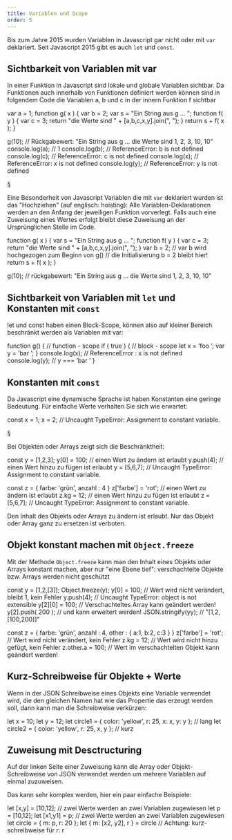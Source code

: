 ```yaml
---
title: Variablen und Scope
order: 5
---
```



Bis zum Jahre 2015 wurden Variablen in Javascript gar nicht oder mit `var` deklariert.
Seit Javascript 2015 gibt es auch `let` und `const`.


## Sichtbarkeit von Variablen mit var

In einer Funktion in Javascript sind lokale und globale
Variablen sichtbar.  Da Funktionen auch innerhalb von
Funktionen definiert werden können sind in folgendem Code
die Variablen a, b und c in der innern Funktion f sichtbar

<javascript caption="Sichtbarkeit von a, b, c in Funktionen">
var a = 1;
function g( x ) {
  var b = 2;
  var s = "Ein String aus g ... ";
  function f( y ) {
    var c = 3;
    return "die Werte sind " + [a,b,c,x,y].join(", ");
  }
  return s + f( x );
}

g(10);
// Rückgabewert: "Ein String aus g ... die Werte sind 1, 2, 3, 10, 10"
console.log(a);  // 1
console.log(b);  // ReferenceError: b is not defined
console.log(c);  // ReferenceError: c is not defined
console.log(x);  // ReferenceError: x is not defined
console.log(y);  // ReferenceError: y is not defined
</javascript>

§

Eine Besonderheit von Javascript Variablen die mit `var` deklariert
wurden ist das "Hochziehen" (auf englisch: hoisting): Alle
Variablen-Deklarationen werden an den Anfang der jeweiligen Funktion 
vorverlegt.  Falls auch eine Zuweisung eines Wertes erfolgt
bleibt diese Zuweisung an der Ursprünglichen Stelle im Code.

<javascript caption="Sichtbarkeit von a, b, c in Funktionen">
  function g( x ) {
    var s = "Ein String aus g ... ";
    function f( y ) {
      var c = 3;
      return "die Werte sind " + [a,b,c,x,y].join(", ");
    }
    var b = 2; // var b wird hochgezogen zum Beginn von g()
               // die Initialisierung b = 2 bleibt hier!
    return s + f( x );
  }

  g(10);
  // rückgabewert: "Ein String aus g ... die Werte sind 1, 2, 3, 10, 10"
</javascript>


## Sichtbarkeit von Variablen mit `let` und Konstanten mit `const`

let und const haben einen Block-Scope, können also auf kleiner
Bereich beschränkt werden als Variablen mit var:


<javascript>
function g() { // function - scope
  if ( true ) { // block - scope
    let x = ’foo ’;
    var y = ’bar ’;
  }
  console.log(x); // ReferenceError : x is not defined
  console.log(y); // y === ’bar ’
}
</javascript>


## Konstanten mit `const`

Da Javascript eine dynamische Sprache ist haben Konstanten  eine
geringe Bedeutung. Für einfache Werte verhalten Sie sich wie erwartet:

<javascript>
const x = 1;
x = 2;  // Uncaught TypeError: Assignment to constant variable.
</javascript>


§

Bei Objekten oder Arrays zeigt sich die Beschränktheit:

<javascript>
const y = [1,2,3];
y[0] = 100;  // einen Wert zu ändern ist erlaubt
y.push(4);   // einen Wert hinzu zu fügen ist erlaubt
y = [5,6,7]; // Uncaught TypeError: Assignment to constant variable.

const z = { farbe: 'grün', anzahl : 4 }
z['farbe'] = 'rot';  // einen Wert zu ändern ist erlaubt
z.kg = 12;           // einen Wert hinzu zu fügen ist erlaubt
z = [5,6,7]; // Uncaught TypeError: Assignment to constant variable.
</javascript>

Den Inhalt des Objekts oder Arrays zu ändern ist erlaubt.
Nur das Objekt oder Array ganz zu ersetzen ist verboten.


## Objekt konstant machen mit `Object.freeze`

Mit der Methode `Object.freeze` kann man den Inhalt eines Objekts
oder Arrays konstant machen, aber nur "eine Ebene tief": verschachtelte
Objekte bzw. Arrays werden nicht geschützt

<javascript>
const y = [1,2,[3]];
Object.freeze(y);
y[0] = 100;  // Wert wird nicht verändert, bleibt 1, kein Fehler
y.push(4);   // Uncaught TypeError: object is not extensible
y[2][0] = 100;  // Verschachteltes Array kann geändert werden!
y[2].push( 200 );   //               und kann erweitert werden!
JSON.stringify(yy); // "[1,2,[100,200]]"

const z = { farbe: 'grün', anzahl : 4, other : { a:1, b:2, c:3 } }
z['farbe'] = 'rot'; // Wert wird nicht verändert, kein Fehler
z.kg = 12;          // Wert wird nicht hinzu gefügt, kein Fehler
z.other.a = 100;    // Wert im verschachtelten Objekt kann geändert werden!
</javascript>

## Kurz-Schreibweise für Objekte + Werte

Wenn in der JSON Schreibweise eines Objekts eine Variable
verwendet wird, die den gleichen Namen hat wie das Propertie das
erzeugt werden soll, dann kann man die Schreibweise verkürzen: 

<javascript>
let x = 10;
let y = 12;
let circle1 = { color: 'yellow', r: 25, x: x, y: y  }; // lang
let circle2 = { color: 'yellow', r: 25, x,    y     }; // kurz
</javascript>

## Zuweisung mit Desctructuring

Auf der linken Seite einer Zuweisung kann die Array oder Objekt-Schreibweise
von JSON verwendet werden um mehrere Variablen auf einmal zuzuweisen.

Das kann sehr komplex werden, hier ein paar einfache Beispiele:

<javascript>
let [x,y] = [10,12];  // zwei Werte werden an zwei Variablen zugewiesen
let p     = [10,12];
let [x1,y1] = p;      // zwei Werte werden an zwei Variablen zugewiesen
let circle = { m: p, r: 20 };
let { m: [x2, y2], r } = circle  // Achtung: kurz-schreibweise für r: r 
</javascript>

